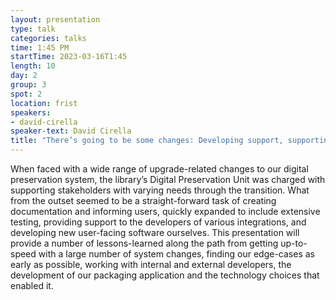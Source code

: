 ```yaml
---
layout: presentation
type: talk
categories: talks
time: 1:45 PM
startTime: 2023-03-16T1:45
length: 10
day: 2
group: 3
spot: 2
location: frist
speakers:
- david-cirella
speaker-text: David Cirella
title: "There’s going to be some changes: Developing support, supporting developers, and supporting development. "
---
```

When faced with a wide range of upgrade-related changes to our digital preservation system, the library’s Digital Preservation Unit was charged with supporting stakeholders with varying needs through the transition. What from the outset seemed to be a straight-forward task of creating documentation and informing users, quickly expanded to include extensive testing, providing support to the developers of various integrations, and developing new user-facing software ourselves. This presentation will provide a number of lessons-learned along the path from getting up-to-speed with a large number of system changes, finding our edge-cases as early as possible, working with internal and external developers, the development of our packaging application and the technology choices that enabled it.
